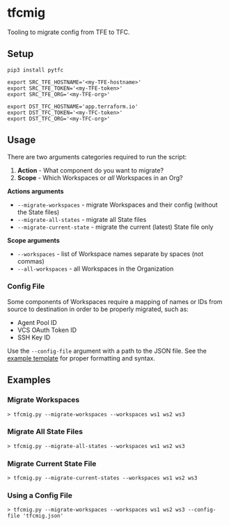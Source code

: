 # tfcmig
Tooling to migrate config from TFE to TFC.

## Setup
```shell
pip3 install pytfc

export SRC_TFE_HOSTNAME='<my-TFE-hostname>'
export SRC_TFE_TOKEN='<my-TFE-token>'
export SRC_TFE_ORG='<my-TFE-org>'

export DST_TFC_HOSTNAME='app.terraform.io'
export DST_TFC_TOKEN='<my-TFC-token>'
export DST_TFC_ORG='<my-TFC-org>'
```

## Usage
There are two arguments categories required to run the script:
1) **Action** - What component do you want to migrate?
2) **Scope** - Which Workspaces or _all_ Workspaces in an Org?

**Actions arguments**
- `--migrate-workspaces` - migrate Workspaces and their config (without the State files)
- `--migrate-all-states` - migrate all State files
- `--migrate-current-state` - migrate the current (latest) State file only

**Scope arguments**
- `--workspaces` - list of Workspace names separate by spaces (not commas)
- `--all-workspaces` - all Workspaces in the Organization

### Config File
Some components of Workspaces require a mapping of names or IDs from source
to destination in order to be properly migrated, such as:
- Agent Pool ID
- VCS OAuth Token ID
- SSH Key ID

Use the `--config-file` argument with a path to the JSON file.
See the [example template](./examples/tfcmig.json) for proper formatting and syntax.

## Examples

### Migrate Workspaces
```
> tfcmig.py --migrate-workspaces --workspaces ws1 ws2 ws3
```

### Migrate All State Files
```
> tfcmig.py --migrate-all-states --workspaces ws1 ws2 ws3
```

### Migrate Current State File
```
> tfcmig.py --migrate-current-states --workspaces ws1 ws2 ws3
```

### Using a Config File
```
> tfcmig.py --migrate-workspaces --workspaces ws1 ws2 ws3 --config-file 'tfcmig.json'
```
